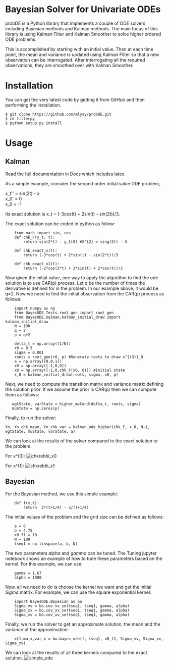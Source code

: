 Bayesian Solver for Univariate ODEs
===================================

probDE is a Python library that implements a couple of ODE solvers including
Bayesian methods and Kalman methods. The main focus of this library is using
Kalman Filter and Kalman Smoother to solve higher ordered ODE problems. 

This is accomplished by starting with an initial value. Then at each time 
point, the mean and variance is updated using Kalman Filter so that a new 
observation can be interrogated. After interrogating all the required
observations, they are smoothed over with Kalman Smoother.  

Installation
============

You can get the very latest code by getting it from GitHub and then performing
the installation.

    $ git clone https://github.com/mlysy/probDE.git
    $ cd filterpy
    $ python setup.py install

Usage
=====

Kalman
------

Read the full documentation in Docs which includes latex.

As a simple example, consider the second order initial value ODE problem,

x_t'' = sin(2t) - x<br/>
x_0' = 0 <br/>
x_0 = -1

Its exact solution is x_t = (-3cos(t) + 2sin(t) - sin(2t))/3.

The exact solution can be coded in python as follow:
```
    from math import sin, cos
    def chk_F(y_t, t):
        return sin(2*t) - y_t[0] #X^{2} = sing(2t) - X

    def chk_exact_x(t):
        return (-3*cos(t) + 2*sin(t) - sin(2*t))/3

    def chk_exact_x1(t):
        return (-2*cos(2*t) + 3*sin(t) + 2*cos(t))/3
```
Now given the initial value, one way to apply the algorithm to find the ode solution
is to use CAR(p) process. Let q be the number of times the derivative is defined for
in the problem. In our example above, it would be q=2. Now we need to find
the initial observation from the CAR(p) process as follows:
```    
    import numpy as np
    from BayesODE.Tests.root_gen import root_gen
    from BayesODE.Kalman.kalman_initial_draw import kalman_initial_draw
    N = 100
    q = 2
    p = q+2

    delta_t = np.array([1/N])
    r0 = 0.5
    sigma = 0.001
    roots = root_gen(r0, p) #Generate roots to draw x^{(3)}_0
    a = np.array([0,0,1])
    x0 = np.array([-1,0,0])
    x0 = np.array([-1,0,chk_F(x0, 0)]) #Initial state
    x_0 = kalman_initial_draw(roots, sigma, x0, p)
```
Next, we need to compute the transition matrix and variance matrix defining the
solution prior. If we assume the prior is CAR(p) then we can compute them as follows:
```
   wgtState, varState = higher_mvCond(delta_t, roots, sigma) 
   muState = np.zeros(p)
```
Finally, to run the solver:
```
Yn, Yn_chk_mean, Yn_chk_var = kalman_ode_higher(chk_F, x_0, N-1, wgtState, muState, varState, a)
```
We can look at the results of the solver compared to the exact solution to the problem. 

For x^(0):
![chkrebtii_x0](https://github.com/mlysy/probDE/tree/develop/Docs/Kalman/chkrebtii_x0.png?raw=true)

For x^(1):
![chkrebtii_x1](https://github.com/mlysy/probDE/tree/develop/Docs/Kalman/chkrebtii_x1.png?raw=true)

Bayesian
--------

For the Bayesian method, we use this simple example:
```
    def f(x,t):
        return  3*(t+1/4) - x/(t+1/4)
```
The initial values of the problem and the grid size can be defined as follows:
```
    a = 0
    b = 4.75
    x0_f1 = 10
    N = 100
    tseq1 = np.linspace(a, b, N)
```
The two parameters *alpha* and *gamma* can be tuned. The Tuning jupyter notebook
shows an example of how to tune these parameters based on the kernel. For this example, we can use:
```
    gamma = 1.67
    alpha = 1000
```
Now, all we need to do is choose the kernel we want and get the initial *Sigma* matrix. For 
example, we can use the square exponential kernel:
```
    import BayesODE.Bayesian as bo
    Sigma_vv = bo.cov_vv_se(tseq1, tseq1, gamma, alpha)
    Sigma_xx = bo.cov_xx_se(tseq1, tseq1, gamma, alpha)
    Sigma_xv = bo.cov_xv_se(tseq1, tseq1, gamma, alpha)
```
Finally, we run the solver to get an approximate solution, the mean and the variance of the approximation:
```
    xt1,mu_x,var_x = bo.bayes_ode(f, tseq1, x0_f1, Sigma_vv, Sigma_xx, Sigma_xv)
```
We can look at the results of all three kernels compared to the exact solution.
![simple_ode](https://github.com/mlysy/probDE/tree/develop/Docs/Bayesian/simple_ode.png?raw=true)
